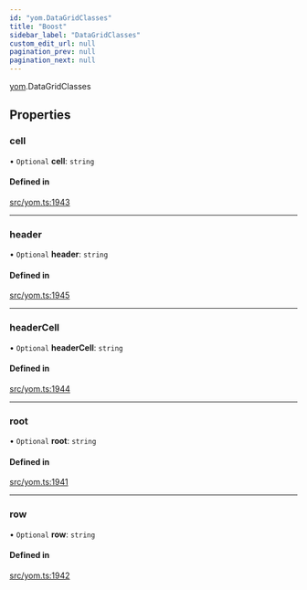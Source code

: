 ```yaml
---
id: "yom.DataGridClasses"
title: "Boost"
sidebar_label: "DataGridClasses"
custom_edit_url: null
pagination_prev: null
pagination_next: null
---
```


[yom](../namespaces/yom.md).DataGridClasses

## Properties

### cell

• `Optional` **cell**: `string`

#### Defined in

[src/yom.ts:1943](https://github.com/yolmio/boost/blob/5cada48/src/yom.ts#L1943)

___

### header

• `Optional` **header**: `string`

#### Defined in

[src/yom.ts:1945](https://github.com/yolmio/boost/blob/5cada48/src/yom.ts#L1945)

___

### headerCell

• `Optional` **headerCell**: `string`

#### Defined in

[src/yom.ts:1944](https://github.com/yolmio/boost/blob/5cada48/src/yom.ts#L1944)

___

### root

• `Optional` **root**: `string`

#### Defined in

[src/yom.ts:1941](https://github.com/yolmio/boost/blob/5cada48/src/yom.ts#L1941)

___

### row

• `Optional` **row**: `string`

#### Defined in

[src/yom.ts:1942](https://github.com/yolmio/boost/blob/5cada48/src/yom.ts#L1942)
